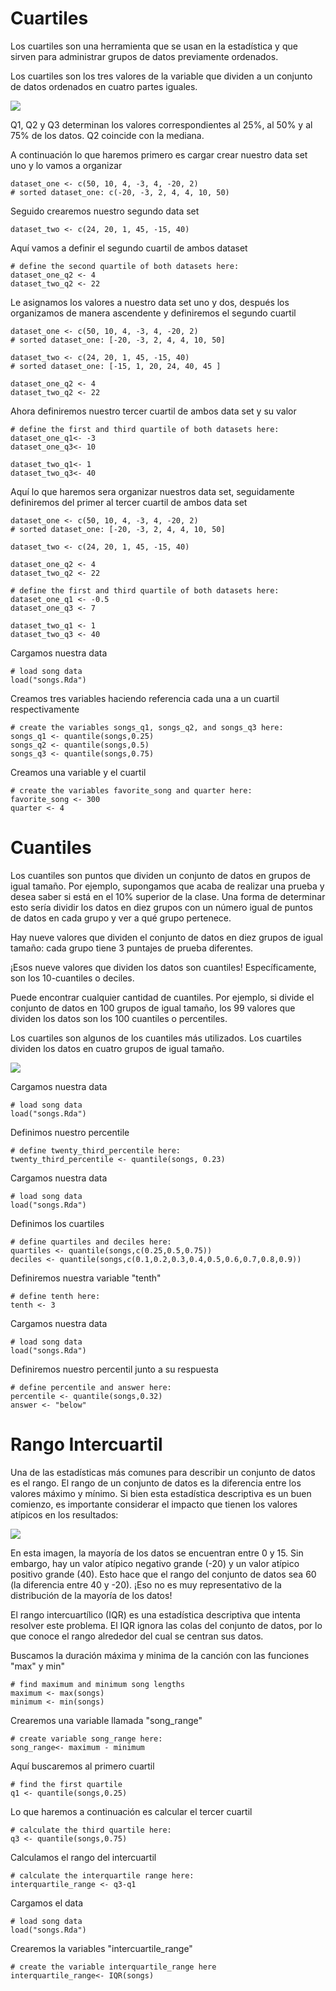 # Cuartiles

Los cuartiles son una herramienta que se usan en la estadística y que sirven para administrar grupos de datos previamente ordenados.

Los cuartiles son los tres valores de la variable que dividen a un conjunto de datos ordenados en cuatro partes iguales.

![](https://www.superprof.es/apuntes/wp-content/uploads/2019/05/cuartiles-calculo.gif)

Q1, Q2 y Q3 determinan los valores correspondientes al 25%, al 50% y al 75% de los datos. Q2 coincide con la mediana.

A continuación lo que haremos primero es cargar crear nuestro data set uno y lo vamos a organizar

```{r}
dataset_one <- c(50, 10, 4, -3, 4, -20, 2)
# sorted dataset_one: c(-20, -3, 2, 4, 4, 10, 50)
```
Seguido crearemos nuestro segundo data set
```{r}
dataset_two <- c(24, 20, 1, 45, -15, 40)
```
Aquí vamos a definir el segundo cuartil de ambos dataset
```{r}
# define the second quartile of both datasets here:
dataset_one_q2 <- 4
dataset_two_q2 <- 22
```

Le asignamos los valores a nuestro data set uno y dos, después los organizamos de manera ascendente y 
definiremos el segundo cuartil

```{r}
dataset_one <- c(50, 10, 4, -3, 4, -20, 2)
# sorted dataset_one: [-20, -3, 2, 4, 4, 10, 50]

dataset_two <- c(24, 20, 1, 45, -15, 40)
# sorted dataset_one: [-15, 1, 20, 24, 40, 45 ]

dataset_one_q2 <- 4
dataset_two_q2 <- 22
```
Ahora definiremos nuestro tercer cuartil de ambos data set y su valor
```{r}
# define the first and third quartile of both datasets here:
dataset_one_q1<- -3
dataset_one_q3<- 10

dataset_two_q1<- 1
dataset_two_q3<- 40

```


Aquí lo que haremos sera organizar nuestros data set, seguidamente definiremos del primer al tercer 
cuartil de ambos data set
```{r}
dataset_one <- c(50, 10, 4, -3, 4, -20, 2)
# sorted dataset_one: [-20, -3, 2, 4, 4, 10, 50]

dataset_two <- c(24, 20, 1, 45, -15, 40)

dataset_one_q2 <- 4
dataset_two_q2 <- 22

# define the first and third quartile of both datasets here:
dataset_one_q1 <- -0.5
dataset_one_q3 <- 7

dataset_two_q1 <- 1
dataset_two_q3 <- 40
```


Cargamos nuestra data
```{r}
# load song data
load("songs.Rda")
```

Creamos tres variables haciendo referencia cada una a un cuartil respectivamente
```{r}
# create the variables songs_q1, songs_q2, and songs_q3 here:
songs_q1 <- quantile(songs,0.25)
songs_q2 <- quantile(songs,0.5)
songs_q3 <- quantile(songs,0.75) 
```

Creamos una variable y el cuartil
```{r}
# create the variables favorite_song and quarter here:
favorite_song <- 300
quarter <- 4
```

# Cuantiles

Los cuantiles son puntos que dividen un conjunto de datos en grupos de igual tamaño. Por ejemplo, supongamos que acaba de realizar una prueba y desea saber si está en el 10% superior de la clase. Una forma de determinar esto sería dividir los datos en diez grupos con un número igual de puntos de datos en cada grupo y ver a qué grupo pertenece.

Hay nueve valores que dividen el conjunto de datos en diez grupos de igual tamaño: cada grupo tiene 3 puntajes de prueba diferentes.

¡Esos nueve valores que dividen los datos son cuantiles! Específicamente, son los 10-cuantiles o deciles.

Puede encontrar cualquier cantidad de cuantiles. Por ejemplo, si divide el conjunto de datos en 100 grupos de igual tamaño, los 99 valores que dividen los datos son los 100 cuantiles o percentiles.

Los cuartiles son algunos de los cuantiles más utilizados. Los cuartiles dividen los datos en cuatro grupos de igual tamaño.

![](https://upload.wikimedia.org/wikipedia/commons/5/5e/Iqr_with_quantile.png)

Cargamos nuestra data
```{r}
# load song data
load("songs.Rda")
```

Definimos nuestro percentile
```{r}
# define twenty_third_percentile here:
twenty_third_percentile <- quantile(songs, 0.23)
```

Cargamos nuestra data
```{r}
# load song data
load("songs.Rda")
```

Definimos los cuartiles
```{r}
# define quartiles and deciles here:
quartiles <- quantile(songs,c(0.25,0.5,0.75))
deciles <- quantile(songs,c(0.1,0.2,0.3,0.4,0.5,0.6,0.7,0.8,0.9))
```
Definiremos nuestra variable "tenth"
```{r}
# define tenth here:
tenth <- 3
```


Cargamos nuestra data
```{r}
# load song data
load("songs.Rda")
```

Definiremos nuestro percentil junto a su respuesta 

```{r}
# define percentile and answer here:
percentile <- quantile(songs,0.32)
answer <- "below"
```


# Rango Intercuartil
Una de las estadísticas más comunes para describir un conjunto de datos es el rango. El rango de un conjunto de datos es la diferencia entre los valores máximo y mínimo. Si bien esta estadística descriptiva es un buen comienzo, es importante considerar el impacto que tienen los valores atípicos en los resultados:

![](https://content.codecademy.com/courses/statistics/quantiles/outliers.svg)

En esta imagen, la mayoría de los datos se encuentran entre 0 y 15. Sin embargo, hay un valor atípico negativo grande (-20) y un valor atípico positivo grande (40). Esto hace que el rango del conjunto de datos sea 60 (la diferencia entre 40 y -20). ¡Eso no es muy representativo de la distribución de la mayoría de los datos!

El rango intercuartílico (IQR) es una estadística descriptiva que intenta resolver este problema. El IQR ignora las colas del conjunto de datos, por lo que conoce el rango alrededor del cual se centran sus datos.

Buscamos la duración máxima y minima de la canción con las funciones "max" y min"
```{r}
# find maximum and minimum song lengths
maximum <- max(songs)
minimum <- min(songs)
```

Crearemos una variable llamada "song_range"
```{r}
# create variable song_range here:
song_range<- maximum - minimum
```

Aquí buscaremos al primero cuartil
```{r}
# find the first quartile
q1 <- quantile(songs,0.25)
```

Lo que haremos a continuación es calcular el tercer cuartil

```{r}
# calculate the third quartile here:
q3 <- quantile(songs,0.75)
```

Calculamos el rango del intercuartil
```{r}
# calculate the interquartile range here:
interquartile_range <- q3-q1
```

Cargamos el data

```{r}
# load song data
load("songs.Rda")
```

Crearemos la variables "intercuartile_range"

```{r}
# create the variable interquartile_range here
interquartile_range<- IQR(songs)
```
